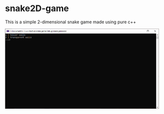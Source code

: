 # snake2D-game
This is a simple 2-dimensional snake game made using pure c++

![](images/Capture1.PNG)
